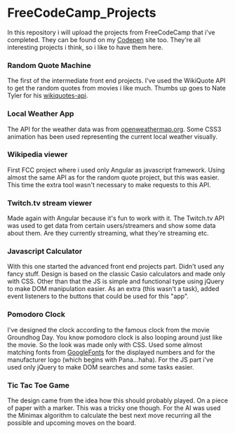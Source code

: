# FreeCodeCamp_Projects

In this repository i will upload the projects from FreeCodeCamp that i've completed. They can be found on my [Codepen](https://codepen.io/kazdam/ "My Codepen page") site too. They're all interesting projects i think, so i like to have them here.

### Random Quote Machine

The first of the intermediate front end projects. I've used the WikiQuote API to get the random quotes from movies i like much. Thumbs up goes to Nate Tyler for his [wikiquotes-api](https://github.com/natetyler/wikiquotes-api/).

### Local Weather App

The API for the weather data was from [openweathermap.org](http://openweathermap.org/). Some CSS3 animation has been used representing the current local weather visually.

### Wikipedia viewer

First FCC project where i used only Angular as javascript framework. Using almost the same API as for the random quote project, but this was easier. This time the extra tool wasn't necessary to make requests to this API.

### Twitch.tv stream viewer

Made again with Angular because it's fun to work with it. The Twitch.tv API was used to get data from certain users/streamers and show some data about them. Are they currently streaming, what they're streaming etc.

### Javascript Calculator

With this one started the advanced front end projects part. Didn't used any fancy stuff. Design is based on the classic Casio calculators and made only with CSS. Other than that the JS is simple and functional type using jQuery to make DOM manipulation easier. As an extra (this wasn't a task), added event listeners to the buttons that could be used for this "app".

### Pomodoro Clock

I've designed the clock according to the famous clock from the movie Groundhog Day. You know pomodoro clock is also looping around just like the movie.
So the look was made only with CSS. Used some almost matching fonts from [GoogleFonts](https://fonts.google.com/) for the displayed numbers and for the manufacturer logo (which begins with Pana...haha). For the JS part i've used only jQuery to make DOM searches and some tasks easier.

### Tic Tac Toe Game

The design came from the idea how this should probably played. On a piece of paper with a marker. This was a tricky one though. For the AI was used the Minimax algorithm to calculate the best next move recurring all the possible and upcoming moves on the board.